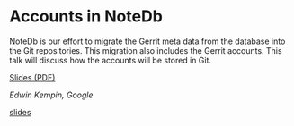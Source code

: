 # Accounts in NoteDb

NoteDb is our effort to migrate the Gerrit meta data from the database into the
Git repositories. This migration also includes the Gerrit accounts. This talk
will discuss how the accounts will be stored in Git.

[Slides (PDF)](https://storage.googleapis.com/gerrit-talks/summit/2016/accounts-in-notedb.pdf)

*Edwin Kempin, Google*

[slides](https://storage.googleapis.com/gerrit-talks/summit/2016/accounts-in-notedb.pdf)
